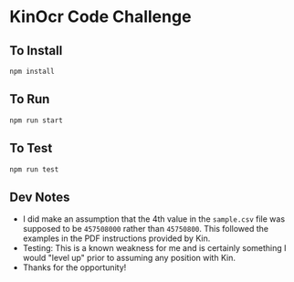 # KinOcr Code Challenge

## To Install

`npm install`

## To Run

`npm run start`

## To Test

`npm run test`


## Dev Notes

- I did make an assumption that the 4th value in the `sample.csv` file was supposed to be `457508000` rather than `45750800`. This followed the examples in the PDF instructions provided by Kin.
- Testing: This is a known weakness for me and is certainly something I would "level up" prior to assuming any position with Kin.
- Thanks for the opportunity! 